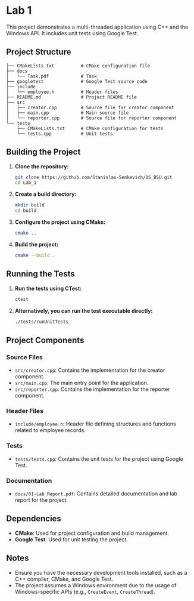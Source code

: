 # Lab 1

This project demonstrates a multi-threaded application using C++ and the Windows API. It includes unit tests using Google Test.

## Project Structure

```plaintext
├── CMakeLists.txt          # CMake configuration file
├── docs
│   └── Task.pdf            # Task
├── googletest              # Google Test source code
├── include
│   └── employee.h          # Header files
├── README.md               # Project README file
├── src
│   ├── creator.cpp         # Source file for creator component
│   ├── main.cpp            # Main source file
│   └── reporter.cpp        # Source file for reporter component
└── tests
    ├── CMakeLists.txt      # CMake configuration for tests
    └── tests.cpp           # Unit tests
```

## Building the Project

1. **Clone the repository:**
    ```bash
    git clone https://github.com/Stanislau-Senkevich/OS_BSU.git
    cd Lab_1
    ```

2. **Create a build directory:**
    ```bash
    mkdir build
    cd build
    ```

3. **Configure the project using CMake:**
    ```bash
    cmake ..
    ```

4. **Build the project:**
    ```bash
    cmake --build .
    ```

## Running the Tests

1. **Run the tests using CTest:**
    ```bash
    ctest
    ```

2. **Alternatively, you can run the test executable directly:**
    ```bash
    ./tests/runUnitTests
    ```

## Project Components

### Source Files

- `src/creator.cpp`: Contains the implementation for the creator component.
- `src/main.cpp`: The main entry point for the application.
- `src/reporter.cpp`: Contains the implementation for the reporter component.

### Header Files

- `include/employee.h`: Header file defining structures and functions related to employee records.

### Tests

- `tests/tests.cpp`: Contains the unit tests for the project using Google Test.

### Documentation

- `docs/01-Lab Report.pdf`: Contains detailed documentation and lab report for the project.

## Dependencies

- **CMake**: Used for project configuration and build management.
- **Google Test**: Used for unit testing the project.

## Notes

- Ensure you have the necessary development tools installed, such as a C++ compiler, CMake, and Google Test.
- The project assumes a Windows environment due to the usage of Windows-specific APIs (e.g., `CreateEvent`, `CreateThread`).